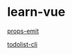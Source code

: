 # learn-vue

[props-emit](./props-emitDist/index.html)

[todolist-cli](./todolist-cliDist/index.html)